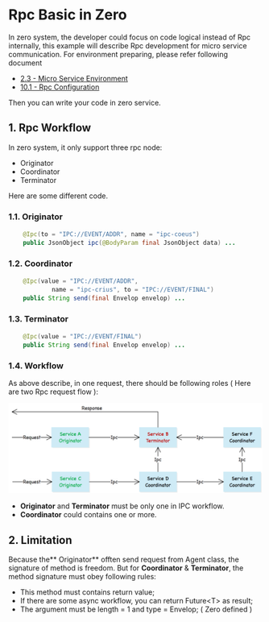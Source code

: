 # Rpc Basic in Zero

In zero system, the developer could focus on code logical instead of Rpc internally, this example will describe Rpc development for micro service communication. For environment preparing, please refer following document

* [2.3 - Micro Service Environment](/doc/23-micro-service-environment.md)
* [10.1 - Rpc Configuration](/doc/101-rpc-configuration.md)

Then you can write your code in zero service.

## 1. Rpc Workflow

In zero system, it only support three rpc node:

* Originator
* Coordinator
* Terminator

Here are some different code.

### 1.1. Originator

```java
    @Ipc(to = "IPC://EVENT/ADDR", name = "ipc-coeus")
    public JsonObject ipc(@BodyParam final JsonObject data) ...
```

### 1.2. Coordinator

```java
    @Ipc(value = "IPC://EVENT/ADDR",
            name = "ipc-crius", to = "IPC://EVENT/FINAL")
    public String send(final Envelop envelop) ...
```

### 1.3. Terminator

```java
    @Ipc(value = "IPC://EVENT/FINAL")
    public String send(final Envelop envelop) ...
```

### 1.4. Workflow

As above describe, in one request, there should be following roles \( Here are two Rpc request flow \):

![](/doc/image/rpc-workflow.png)

* **Originator** and **Terminator** must be only one in IPC workflow.
* **Coordinator** could contains one or more.

## 2. Limitation

Because the** Originator** offten send request from Agent class, the signature of method is freedom. But for **Coordinator** & **Terminator**, the method signature must obey following rules:

* This method must contains return value;
* If there are some async workflow, you can return Future&lt;T&gt; as result;
* The argument must be length = 1 and type = Envelop; \( Zero defined \)



